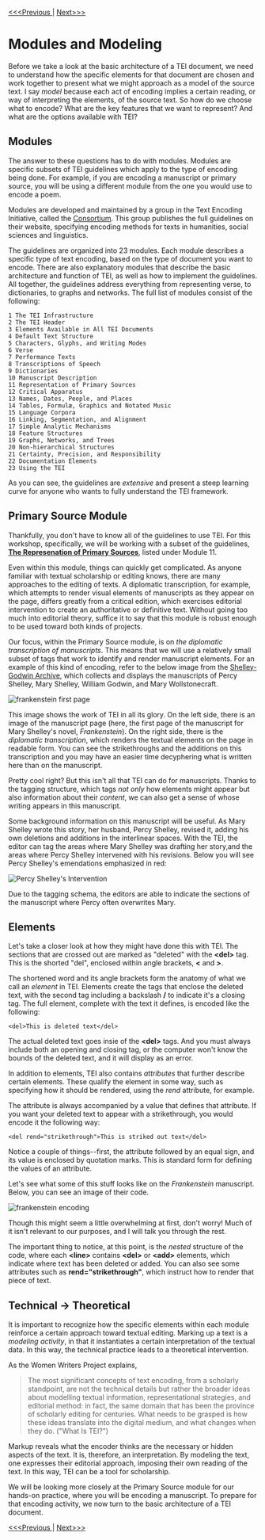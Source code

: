 [<<<Previous  ](what_is_xml.md) | [Next>>>](basic_architecture.md)

# Modules and Modeling

Before we take a look at the basic architecture of a TEI document, we need to understand how the specific elements for that document are chosen and work together to present what we might approach as a model of the source text. I say *model* because each act of encoding implies a certain reading, or way of interpreting the elements, of the source text. So how do we choose what to encode? What are the key features that we want to represent? And what are the options available with TEI?

## Modules

The answer to these questions has to do with modules. Modules are specific subsets of TEI guidelines which apply to the type of encoding being done. For example, if you are encoding a manuscript or primary source, you will be using a different module from the one you would use to encode a poem. 

Modules are developed and maintained by a group in the Text Encoding Initiative, called the [Consortium](https://tei-c.org/). This group publishes the full guidelines on their website, specifying encoding methods for texts in humanities, social sciences and linguistics. 

The guidelines are organized into 23 modules. Each module describes a specific type of text encoding, based on the type of document you want to encode. There are also explanatory modules that describe the basic architecture and function of TEI, as well as how to implement the guidelines. All together, the guidelines address everything from representing verse, to dictionaries, to graphs and networks. The full list of modules consist of the following: 

    1 The TEI Infrastructure
    2 The TEI Header
    3 Elements Available in All TEI Documents
    4 Default Text Structure
    5 Characters, Glyphs, and Writing Modes
    6 Verse
    7 Performance Texts
    8 Transcriptions of Speech
    9 Dictionaries
    10 Manuscript Description
    11 Representation of Primary Sources
    12 Critical Apparatus
    13 Names, Dates, People, and Places
    14 Tables, Formulæ, Graphics and Notated Music
    15 Language Corpora
    16 Linking, Segmentation, and Alignment
    17 Simple Analytic Mechanisms
    18 Feature Structures
    19 Graphs, Networks, and Trees
    20 Non-hierarchical Structures
    21 Certainty, Precision, and Responsibility
    22 Documentation Elements
    23 Using the TEI

As you can see, the guidelines are *extensive* and present a steep learning curve for anyone who wants to fully understand the TEI framework. 

## Primary Source Module

Thankfully, you don't have to know all of the guidelines to use TEI. For this workshop, specifically, we will be working with a subset of the guidelines, **[The Represenation of Primary Sources](https://www.tei-c.org/release/doc/tei-p5-doc/en/html/PH.html)**, listed under Module 11. 

Even within this module, things can quickly get complicated. As anyone familiar with textual scholarship or editing knows, there are many approaches to the editing of texts. A diplomatic transcription, for example, which attempts to render visual elements of manuscripts as they appear on the page, differs greatly from a critical edition, which exercises editorial intervention to create an authoritative or definitive text. Without going too much into editorial theory, suffice it to say that this module is robust enough to be used toward both kinds of projects. 

Our focus, within the Primary Source module, is on *the diplomatic transcription of manuscripts*. This means that we will use a relatively small subset of tags that work to identify and render manuscript elements. For an example of this kind of encoding, refer to the below image from the [Shelley-Godwin Archive](http://shelleygodwinarchive.org/), which collects and displays the manuscripts of Percy Shelley, Mary Shelley, William Godwin, and Mary Wollstonecraft. 

![frankenstein first page](slide_images/frank_transcription.png)

This image shows the work of TEI in all its glory. On the left side, there is an image of the manuscript page (here, the first page of the manuscript for Mary Shelley's novel, *Frankenstein*). On the right side, there is the *diplomatic transcription*, which renders the textual elements on the page in readable form. You can see the strikethroughs and the additions on this transcription and you may have an easier time decyphering what is written here than on the manuscript. 

Pretty cool right? But this isn't all that TEI can do for manuscripts. Thanks to the tagging structure, which tags *not only* how elements might appear but also information about their *content*, we can also get a sense of whose writing appears in this manuscript. 

Some background information on this manuscript will be useful. As Mary Shelley wrote this story, her husband, Percy Shelley, revised it, adding his own deletions and additions in the interlinear spaces. With the TEI, the editor can tag the areas where Mary Shelley was drafting her story,and the areas where Percy Shelley intervened with his revisions. Below you will see Percy Shelley's emendations emphasized in red: 

![Percy Shelley's Intervention](slide_images/frank_transcription_PBS.png)

Due to the tagging schema, the editors are able to indicate the sections of the manuscript where Percy often overwrites Mary. 

## Elements

Let's take a closer look at how they might have done this with TEI. The sections that are crossed out are marked as "deleted" with the **&lt;del>** tag. This is the shorted "del", enclosed within angle brackets, **&lt;** and **>**. 

The shortened word and its angle brackets form the anatomy of what we call an *element* in TEI. Elements create the tags that enclose the deleted text, with the second tag including a backslash **/** to indicate it's a closing tag. The full element, complete with the text it defines, is encoded like the following:

    <del>This is deleted text</del>

The actual deleted text goes insie of the **&lt;del>** tags. And you must always include both an opening and closing tag, or the computer won't know the bounds of the deleted text, and it will display as an error. 

In addition to elements, TEI also contains *attributes* that further describe certain elements. These qualify the element in some way, such as specifying how it should be rendered, using the *rend* attribute, for example. 

The attribute is always accompanied by a value that defines that attribute. If you want your deleted text to appear with a strikethrough, you would encode it the following way:

    <del rend="strikethrough">This is striked out text</del>

Notice a couple of things--first, the attribute followed by an equal sign, and its value is enclosed by quotation marks. This is standard form for defining the values of an attribute.

Let's see what some of this stuff looks like on the *Frankenstein* manuscript. Below, you can see an image of their code. 

![frankenstein encoding](slide_images/Frank_TEI_CloseUp.png)

Though this might seem a little overwhelming at first, don't worry! Much of it isn't relevant to our purposes, and I will talk you through the rest. 

The important thing to notice, at this point, is the *nested* structure of the code, where each **&lt;line>** contains **&lt;del>** or **&lt;add>** elements, which indicate where text has been deleted or added. You can also see some attributes such as **rend="strikethrough"**, which instruct how to render that piece of text. 

## Technical → Theoretical

It is important to recognize how the specific elements within each module reinforce a certain approach toward textual editing. Marking up a text is a *modeling activity*, in that it instantiates a certain interpretation of the textual data. In this way, the technical practice leads to a theoretical intervention. 

As the Women Writers Project explains, 

> The most significant concepts of text encoding, from a scholarly standpoint, are not the technical details but rather the broader ideas about modelling textual information, representational strategies, and editorial method: in fact, the same domain that has been the province of scholarly editing for centuries. What needs to be grasped is how these ideas translate into the digital medium, and what changes when they do. ("What Is TEI?")

Markup reveals what the encoder thinks are the necessary or hidden aspects of the text. It is, therefore, an interpretation. By modeling the text, one expresses their editorial approach, imposing their own reading of the text. In this way, TEI can be a tool for scholarship.

We will be looking more closely at the Primary Source module for our hands-on practice, where you will be encoding a manuscript. To prepare for that encoding activity, we now turn to the basic architecture of a TEI document. 

[<<<Previous  ](what_is_xml.md) | [Next>>>](basic_architecture.md)